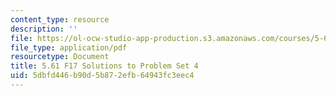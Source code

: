 ```yaml
---
content_type: resource
description: ''
file: https://ol-ocw-studio-app-production.s3.amazonaws.com/courses/5-61-physical-chemistry-fall-2017/5dbfd446b90d5b872efb64943fc3eec4_MIT5_61F17_pset4_soln.pdf
file_type: application/pdf
resourcetype: Document
title: 5.61 F17 Solutions to Problem Set 4
uid: 5dbfd446-b90d-5b87-2efb-64943fc3eec4
---
```

